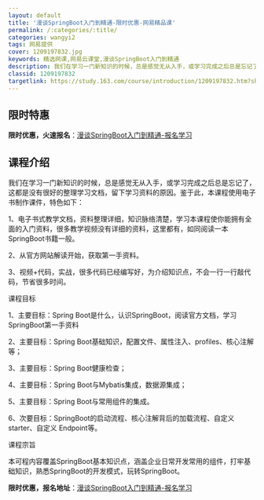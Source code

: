 ```yaml
---
layout: default
title: '漫谈SpringBoot入门到精通-限时优惠-网易精品课'
permalink: /:categories/:title/
categories: wangyi2
tags: 网易提供
cover: 1209197832.jpg
keywords: 精选网课,网易云课堂,漫谈SpringBoot入门到精通
description: 我们在学习一门新知识的时候，总是感觉无从入手，或学习完成之后总是忘记了​，这都是没有很好的整理学习文档，留下学习资料的原
classid: 1209197832
targetlink: https://study.163.com/course/introduction/1209197832.htm?share=1&shareId=1025206652&utm_campaign=share&utm_medium=iphoneShare&utm_source=&utm_u=1025206652
---
```


## 限时特惠

**限时优惠，火速报名**：[漫谈SpringBoot入门到精通-报名学习](https://study.163.com/course/introduction/1209197832.htm?share=1&shareId=1025206652&utm_campaign=share&utm_medium=iphoneShare&utm_source=&utm_u=1025206652)

## 课程介绍

我们在学习一门新知识的时候，总是感觉无从入手，或学习完成之后总是忘记了​，这都是没有很好的整理学习文档，留下学习资料的原因。鉴于此，本课程使用电子书制作课件，特色如下：

1、电子书式教学文档，资料整理详细，知识脉络清楚，学习本课程使你能拥有全面的入门资料，很多教学视频没有详细的资料，这里都有，如同阅读一本SpringBoot书籍一般。

2、从官方网站解读开始，获取第一手资料。

3、视频+代码，实战，很多代码已经编写好，为介绍知识点，不会一行一行敲代码，节省很多时间。



课程目标

1、主要目标：Spring Boot是什么，认识SpringBoot，阅读官方文档，学习SpringBoot第一手资料

2、主要目标：Spring Boot基础知识，配置文件、属性注入、profiles、核心注解等； 

3、主要目标：Spring Boot健康检查；

4、主要目标：Spring Boot与Mybatis集成，数据源集成； 

5、主要目标：Spring Boot与常用组件的集成。

6、次要目标：SpringBoot的启动流程、核心注解背后的加载流程、自定义starter、自定义 Endpoint等。



课程宗旨

本可程内容覆盖SpringBoot基本知识点，涵盖企业日常开发常用的组件，打牢基础知识，熟悉SpringBoot的开发模式，玩转SpringBoot。

**限时优惠，报名地址**：[漫谈SpringBoot入门到精通-报名学习](https://study.163.com/course/introduction/1209197832.htm?share=1&shareId=1025206652&utm_campaign=share&utm_medium=iphoneShare&utm_source=&utm_u=1025206652)

